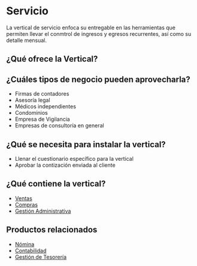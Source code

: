 # Servicio
La vertical de servicio enfoca su entregable en las herramientas que permiten llevar el conmtrol de ingresos y egresos recurrentes, así como su detalle mensual.

## ¿Qué ofrece la Vertical?



## ¿Cuáles tipos de negocio pueden aprovecharla?

- Firmas de contadores
- Asesoría legal
- Médicos independientes
- Condominios
- Empresa de Vigilancia
- Empresas de consultoría en general

## ¿Qué se necesita para instalar la vertical?
- Llenar el cuestionario específico para la vertical
- Aprobar la contización enviada al cliente

## ¿Qué contiene la vertical?
- [Ventas](../docs/products/quote-to-invoice.md)
- [Compras](../docs/products/requisition-to-invoice.md)
- [Gestión Administrativa](../docs/products/business-administration-management.md)

## Productos relacionados
- [Nómina](../docs/products/payroll.md)
- [Contabilidad](../docs/products/performance-analysis.md)
- [Gestión de Tesorería](../docs/products/open-items-management.md)
